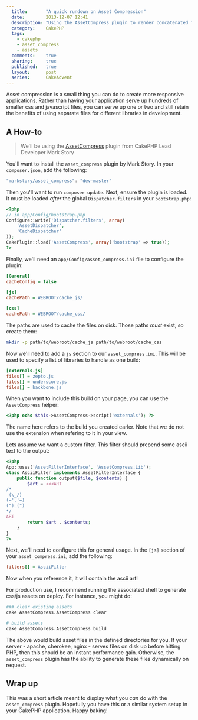 ```yaml
---
  title:       "A quick rundown on Asset Compression"
  date:        2013-12-07 12:41
  description: "Using the AssetCompress plugin to render concatenated files is a cheap way to get better application performance"
  category:    CakePHP
  tags:
    - cakephp
    - asset_compress
    - assets
  comments:    true
  sharing:     true
  published:   true
  layout:      post
  series:      CakeAdvent
---
```


Asset compression is a small thing you can do to create more responsive applications. Rather than having your application serve up hundreds of smaller css and javascript files, you can serve up one or two and still retain the benefits of using separate files for different libraries in development.

## A How-to

> We'll be using the [AssetCompress](https://github.com/markstory/asset_compress) plugin from CakePHP Lead Developer Mark Story

You'll want to install the `asset_compress` plugin by Mark Story. In your `composer.json`, add the following:

```javascript
"markstory/asset_compress": "dev-master"
```

Then you'll want to run `composer update`. Next, ensure the plugin is loaded. It must be loaded *after* the global `Dispatcher.filters` in your `bootstrap.php`:

```php
<?php
// in app/Config/bootstrap.php
Configure::write('Dispatcher.filters', array(
    'AssetDispatcher',
    'CacheDispatcher'
));
CakePlugin::load('AssetCompress', array('bootstrap' => true));
?>
```

Finally, we'll need an `app/Config/asset_compress.ini` file to configure the plugin:

```ini
[General]
cacheConfig = false

[js]
cachePath = WEBROOT/cache_js/

[css]
cachePath = WEBROOT/cache_css/
```

The paths are used to cache the files on disk. Those paths *must* exist, so create them:

```bash
mkdir -p path/to/webroot/cache_js path/to/webroot/cache_css
```

Now we'll need to add a `js` section to our `asset_compress.ini`. This will be used to specify a list of libraries to handle as one build:

```ini
[externals.js]
files[] = zepto.js
files[] = underscore.js
files[] = backbone.js
```

When you want to include this build on your page, you can use the `AssetCompress` helper:

```php
<?php echo $this->AssetCompress->script('externals'); ?>
```

The name here refers to the build you created earler. Note that we do not use the extension when refering to it in your view.

Lets assume we want a custom filter. This filter should prepend some ascii text to the output:

```php
<?php
App::uses('AssetFilterInterface', 'AssetCompress.Lib');
class AsciiFilter implements AssetFilterInterface {
    public function output($file, $contents) {
        $art = <<<ART
/*
 (\_/)
(='.'=)
(")_(")
*/
ART
        return $art . $contents;
    }
}
?>
```

Next, we'll need to configure this for general usage. In the `[js]` section of your `asset_compress.ini`, add the following:

```ini
filters[] = AsciiFilter
```

Now when you reference it, it will contain the ascii art!

For production use, I recommend running the associated shell to generate css/js assets on deploy. For instance, you might do:

```bash
### clear existing assets
cake AssetCompress.AssetCompress clear

# build assets
cake AssetCompress.AssetCompress build
```

The above would build asset files in the defined directories for you. If your server - apache, cherokee, nginx - serves files on disk up before hitting PHP, then this should be an instant performance gain. Otherwise, the `asset_compress` plugin has the ability to generate these files dynamically on request.

## Wrap up

This was a short article meant to display what you *can* do with the `asset_compress` plugin. Hopefully you have this or a similar system setup in your CakePHP application. Happy baking!

